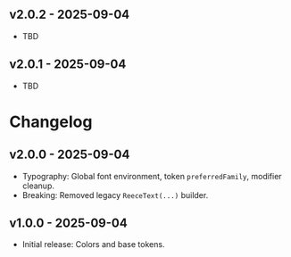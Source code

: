 ## v2.0.2 - 2025-09-04

- TBD

## v2.0.1 - 2025-09-04

- TBD

# Changelog

## v2.0.0 - 2025-09-04

- Typography: Global font environment, token `preferredFamily`, modifier cleanup.
- Breaking: Removed legacy `ReeceText(...)` builder.

## v1.0.0 - 2025-09-04

- Initial release: Colors and base tokens.
